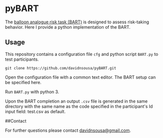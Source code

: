 # pyBART

The [balloon analogue risk task (BART)](https://en.wikipedia.org/wiki/Impulsivity#Balloon_Analogue_Risk_Task) is designed to assess risk-taking behavior. Here I provide a python implementation of the BART.

## Usage

This repository contains a configuration file `cfg` and python script `BART.py` to test participants.

`git clone https://github.com/davidnsousa/pyBART.git`

Open the configuration file with a common text editor. The BART setup can be specified here.

Run `BART.py` with python 3.

Upon the BART completion an output `.csv` file is generated in the same directory with the same name as the code specified in the participant's Id input field: test.csv as default.

##Contact

For further questions please contact davidnsousa@gmail.com.
